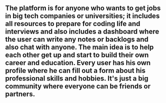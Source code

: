 The platform is for anyone who wants to get jobs in big tech companies or universities; it includes all resources to prepare for coding life and interviews and also includes a dashboard where the user can write any notes or backlogs and also chat with anyone. The main idea is to help each other get up and start to build their own career and education. Every user has his own profile where he can fill out a form about his professional skills and hobbies. It's just a big community where everyone can be friends or partners.
---
